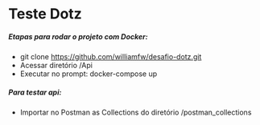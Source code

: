 # Teste Dotz

##### Etapas para rodar o projeto com Docker:

- git clone https://github.com/williamfw/desafio-dotz.git
- Acessar diretório /Api
- Executar no prompt: docker-compose up

##### Para testar api:
- Importar no Postman as Collections do diretório /postman_collections
